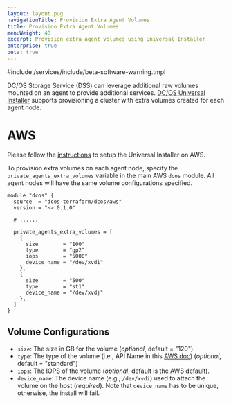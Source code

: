 ```yaml
---
layout: layout.pug
navigationTitle: Provision Extra Agent Volumes
title: Provision Extra Agent Volumes
menuWeight: 40
excerpt: Provision extra agent volumes using Universal Installer
enterprise: true
beta: true
---
```


#include /services/include/beta-software-warning.tmpl


DC/OS Storage Service (DSS) can leverage additional raw volumes mounted on an agent to provide additional services.
[DC/OS Universal Installer](/latest/installing/evaluation/) supports provisioning a cluster with extra volumes created for each agent node.

# AWS

Please follow the [instructions](/latest/installing/evaluation/aws/) to setup the Universal Installer on AWS.

To provision extra volumes on each agent node, specify the `private_agents_extra_volumes` variable in the main AWS `dcos` module.
All agent nodes will have the same volume configurations specified.

```hcl
module "dcos" {
  source  = "dcos-terraform/dcos/aws"
  version = "~> 0.1.0"

  # ......

  private_agents_extra_volumes = [
    {
      size        = "100"
      type        = "gp2"
      iops        = "5000"
      device_name = "/dev/xvdi"
    },
    {
      size        = "500"
      type        = "st1"
      device_name = "/dev/xvdj"
    },
  ]
}
```

## Volume Configurations

- `size`: The size in GB for the volume (*optional*, default = "120").
- `type`: The type of the volume (i.e., API Name in this [AWS doc](https://docs.aws.amazon.com/AWSEC2/latest/UserGuide/EBSVolumeTypes.html)) (*optional*, default = "standard")
- `iops`: The [IOPS](https://docs.aws.amazon.com/AWSEC2/latest/UserGuide/EBSVolumeTypes.html) of the volume (*optional*, default is the AWS default).
- `device_name`: The device name (e.g., `/dev/xvdi`) used to attach the volume on the host (*required*).
  Note that `device_name` has to be unique, otherwise, the install will fail.

